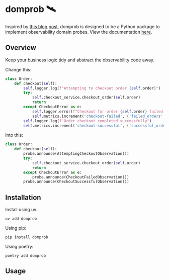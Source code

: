 # domprob 🛰️
Inspired by [this blog post](https://martinfowler.com/articles/domain-oriented-observability.html), domprob is designed
to be a Python package to implement observability domain probes. View the documentation
[here](https://domprob.readthedocs.io/en/latest/).

## Overview

Keep your business logic tidy and abstract the observability code away.

Change this:

```python
class Order:
    def checkout(self):
        self.logger.log(f"Attempting to checkout order {self.order}")
        try:
            self.checkout_service.checkout_order(self.order)
            return
        except CheckoutError as e:
            self.logger.error(f"Checkout for order {self.order} failed: {e}")
            self.metrics.increment('checkout-failed', ('failed_orders': 1))
        self.logger.log(f"Order checkout completed successfully")
        self.metrics.increment('checkout-successful', ('successful_orders': 1))
```

Into this:

```python
class Order:
    def checkout(self):
        probe.announce(AttemptingCheckoutObservation())
        try:
            self.checkout_service.checkout_order(self.order)
            return
        except CheckoutError as e:
            probe.announce(CheckoutFailedObservation())
        probe.announce(CheckoutSuccessfulObservation())
```

## Installation

Install using uv:

```shell
uv add domprob
```

Using pip:

```shell
pip install domprob
```

Using poetry:

```shell
poetry add domprob
```

## Usage
